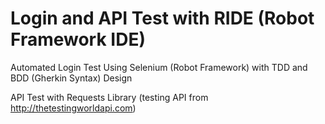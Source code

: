 # Login and API Test with RIDE (Robot Framework IDE)
Automated Login Test Using Selenium (Robot Framework) with TDD and BDD (Gherkin Syntax) Design

API Test with Requests Library (testing API from http://thetestingworldapi.com)
